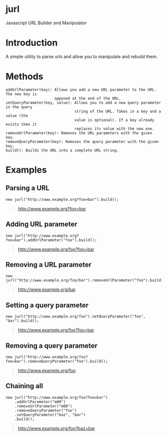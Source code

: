 jurl
====

Javascript URL Builder and Manipulator

Introduction
============
A simple utility to parse urls and allow you to manipulate and rebuild them.

Methods
=======
	addUrlParameter(key): Allows you add a new URL parameter to the URL. The new key is 	
						  appened at the end of the URL.
	setQueryParameter(key, value): Allows you to add a new query parameter in the query
								   string of the URL. Takes in a key and a value (the 
								   value is optional). If a key already exists then it 
								   replaces its value with the new one.
	removeUrlParameter(key): Removes the URL parameters with the given key.
	removeQueryParameter(key): Removes the query parameter with the given key.
	build(): Builds the URL into a complete URL string.


Examples
========
Parsing a URL
-------------
	new jurl("http://www.example.org?foo=bar").build();	
> http://www.example.org?foo=bar
	
Adding URL parameter
--------------------
	new jurl("http://www.example.org?foo=bar").addUrlParameter("foo").build();	
> http://www.example.org/foo?foo=bar

Removing a URL parameter
------------------------
	new jurl("http://www.example.org/foo/bar").removeUrlParameter("foo").build();
> http://www.example.org/bar
	
Setting a query parameter
-------------------------
	new jurl("http://www.example.org/foo").setQueryParameter("foo", "bar").build();
> http://www.example.org/foo?foo=bar
	
Removing a query parameter
--------------------------
	new jurl("http://www.example.org/foo?foo=bar").removeQueryParameter("foo").build();
> http://www.example.org/foo
	
Chaining all
------------
	new jurl("http://www.example.org/foo?foo=bar")
		.addUrlParameter("m00")
		.removeUrlParameter("m00")
		.removeQueryParameter("foo")
		.setQueryParameter("baz", "bar")
		.build();
> http://www.example.org/foo?baz=bar
	
	
	